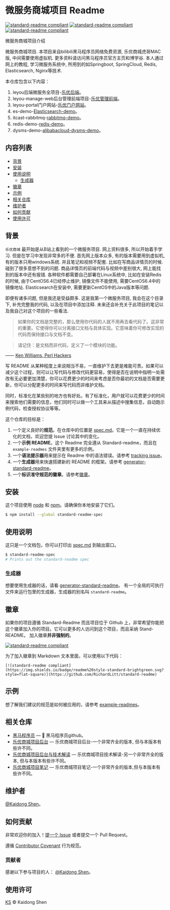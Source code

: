 # 微服务商城项目 Readme

[![standard-readme compliant](https://img.shields.io/badge/readme%20style-standard-brightgreen.svg?style=flat-square)](https://github.com/KaidongShen/Leyou)
[![standard-readme compliant](https://img.shields.io/badge/itheima%20官网-黑马程序员-brightgreen.svg?style=flat-square)](http://www.itheima.com/)
[![standard-readme compliant](https://img.shields.io/badge/boxuegu%20官网-博学谷-brightgreen.svg?style=flat-square)](https://www.boxuegu.com/)

微服务商城项目介绍

微服务商城项目. 本项目来自bilibili黑马程序员网络免费资源, 乐优商城虎哥MAC版, 中间需要使用虚拟机. 更多资料请访问黑马程序员官方主页和博学谷. 本人通过网上的教程, 学习微服务系统中, 所用到的如Springboot, SpringCloud, Redis, Elasticsearch, Nginx等技术.

本仓库包含以下内容：

1. leyou后端微服务全项目-[乐优后端](spec.md)。
2. leyou-manage-web后台管理前端项目-[乐优管理前端](https://github.com/KaidongShen/Leyou/tree/master/leyou-manage-web)。
3. leyou-portal门户网站-[乐优门户网站](https://github.com/KaidongShen/Leyou/tree/master/leyou-portal)。
4. es-demo-[Elasticsearch-demo](https://github.com/KaidongShen/Leyou/tree/master/es-demo)。
5. itcast-rabbitmq-[rabbitmq-demo](https://github.com/KaidongShen/Leyou/tree/master/itcast-rabbitmq)。
6. redis-demo-[redis-demo](https://github.com/KaidongShen/Leyou/tree/master/redis-demo)。
6. dysms-demo-[alibabacloud-dysms-demo](https://github.com/KaidongShen/Leyou/tree/master/dysms-demo)。


## 内容列表

- [背景](#背景)
- [安装](#安装)
- [使用说明](#使用说明)
	- [生成器](#生成器)
- [徽章](#徽章)
- [示例](#示例)
- [相关仓库](#相关仓库)
- [维护者](#维护者)
- [如何贡献](#如何贡献)
- [使用许可](#使用许可)

## 背景


`乐优商城` 最开始是从B站上看到的一个微服务项目. 网上资料很多, 所以开始着手学习. 但是在学习中发现非常多的不便. 首先网上版本众多, 有的版本需要用到虚拟机, 有的版本只用windows系统. 并且笔记和视频不配套. 比如在写商品详情页的时候. 碰到了很多意想不到的问题. 商品详情页的前端代码与视频中差别很大, 网上能找到的版本中还有报错. 各种软件都需要自己部署在Linux系统中, 比如在安装Redis的时候, 由于CentOS6.4已经停止维护, 镜像文件不能使用, 需要CentOS6.4中的镜像地址. Elasticsearch在安装中, 需要更新CentOS中的Java版本等问题.

即便有诸多问题, 但是我还是受益颇多. 这是我第一个微服务项目, 我会在这个目录下, 补充完整我的代码, 以及在项目中添加注释. 未来还会补充关于此项目的笔记以及我自己对这个项目的一些看法.

> 如果你的文档是完整的，那么使用你代码的人就不用再去看代码了。这非常的重要。它使得你可以分离接口文档与具体实现。它意味着你可修改实现的代码而保持接口与文档不变。

> 请记住：是文档而非代码，定义了一个模块的功能。

—— [Ken Williams, Perl Hackers](http://mathforum.org/ken/perl_modules.html#document)

写 README 从某种程度上来说相当不易，一直维护下去更是难能可贵。如果可以减少这个过程，则可以让写代码与修改代码更容易，使得是否在说明中指明一处需改有无必要更加清楚，你可以花费更少的时间来考虑是否你最初的文档是否需要更新，你可以分配更多的时间来写代码而非维护文档。

同时，标准化在某些别的地方也有好处。有了标准化，用户就可以花费更少的时间来搜索他们需要的信息，他们同时可以做一个工具来从描述中搜集信息，自动跑示例代码，检查授权协议等等。

这个仓库的目标是：

1. 一个定义良好的**规范**。在仓库中的位置是 [spec.md](spec.md)。它是一个一直在持续优化的文档，欢迎您提 Issue 讨论其中的变化。
2. 一个**示例 README**。这个 Readme 完全遵从 Standard-readme，而且在 `example-readmes` 文件夹里有更多的示例。
3. 一个**语法提示器**用来提示在 Readme 中的语法错误。请参考 [tracking issue](https://github.com/RichardLitt/standard-readme/issues/5)。
4. 一个**生成器**用来快速搭建新的 README 的框架。请参考 [generator-standard-readme](https://github.com/RichardLitt/generator-standard-readme)。
5. 一个**标识准守规范的徽章**。请参考[徽章](#徽章)。

## 安装

这个项目使用 [node](http://nodejs.org) 和 [npm](https://npmjs.com)。请确保你本地安装了它们。

```sh
$ npm install --global standard-readme-spec
```

## 使用说明

这只是一个文档包，你可以打印出 [spec.md](spec.md) 到输出窗口。

```sh
$ standard-readme-spec
# Prints out the standard-readme spec
```

### 生成器

想要使用生成器的话，请看 [generator-standard-readme](https://github.com/RichardLitt/generator-standard-readme)。
有一个全局的可执行文件来运行包里的生成器，生成器的别名叫 `standard-readme`。

## 徽章
如果你的项目遵循 Standard-Readme 而且项目位于 Github 上，非常希望你能把这个徽章加入你的项目。它可以更多的人访问到这个项目，而且采纳 Stand-README。 加入徽章**并非强制的**。 

[![standard-readme compliant](https://img.shields.io/badge/readme%20style-standard-brightgreen.svg?style=flat-square)](https://github.com/RichardLitt/standard-readme)

为了加入徽章到 Markdown 文本里面，可以使用以下代码：

```
[![standard-readme compliant](https://img.shields.io/badge/readme%20style-standard-brightgreen.svg?style=flat-square)](https://github.com/RichardLitt/standard-readme)
```

## 示例

想了解我们建议的规范是如何被应用的，请参考 [example-readmes](example-readmes/)。

## 相关仓库

- [黑马程序员](https://github.com/itheima1) — 💌 黑马程序员github。
- [乐优商城项目后台](https://github.com/lyj8330328/leyou) — 乐优商城项目后台-一个非常齐全的版本, 但与本版本有些许不同。
- [乐优商城项目后台与技术解读](https://github.com/Yirito/leyou) — 乐优商城项目技术解读-另一个非常齐全的版本, 但与本版本有些许不同。
- [乐优商城项目笔记](https://shidongxu0312.github.io/2019/11/20/%E4%B9%90%E4%BC%98%E5%95%86%E5%9F%8E%E9%A1%B9%E7%9B%AE/) — 乐优商城项目笔记-一个非常齐全的版本,但与本版本有些许不同。

## 维护者

[@Kaidong Shen](https://github.com/KaidongShen)。

## 如何贡献

非常欢迎你的加入！[提一个 Issue](https://github.com/KaidongShen/Leyou/issues/new) 或者提交一个 Pull Request。

遵循 [Contributor Covenant](http://contributor-covenant.org/version/1/3/0/) 行为规范。

### 贡献者

感谢以下参与项目的人：
[@Kaidong Shen](https://github.com/KaidongShen)。


## 使用许可

[KS](LICENSE) © Kaidong Shen
